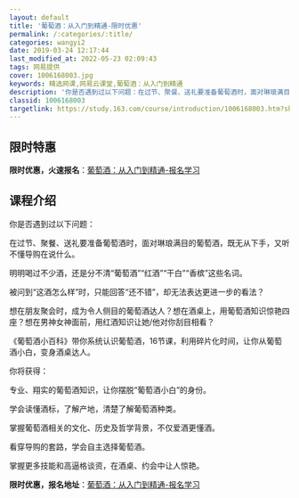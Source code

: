 ```yaml
---
layout: default
title: '葡萄酒：从入门到精通-限时优惠'
permalink: /:categories/:title/
categories: wangyi2
date: 2019-03-24 12:17:44
last_modified_at: 2022-05-23 02:09:43
tags: 网易提供
cover: 1006168003.jpg
keywords: 精选网课,网易云课堂,葡萄酒：从入门到精通
description: '你是否遇到过以下问题：在过节、聚餐、送礼要准备葡萄酒时，面对琳琅满目的葡萄酒，既无从下手，又听不懂导购在说什么。明明喝过'
classid: 1006168003
targetlink: https://study.163.com/course/introduction/1006168003.htm?share=1&shareId=1025206652&utm_campaign=share&utm_medium=iphoneShare&utm_source=&utm_u=1025206652
---
```


## 限时特惠

**限时优惠，火速报名**：[葡萄酒：从入门到精通-报名学习](https://study.163.com/course/introduction/1006168003.htm?share=1&shareId=1025206652&utm_campaign=share&utm_medium=iphoneShare&utm_source=&utm_u=1025206652)

## 课程介绍

你是否遇到过以下问题：

在过节、聚餐、送礼要准备葡萄酒时，面对琳琅满目的葡萄酒，既无从下手，又听不懂导购在说什么。

明明喝过不少酒，还是分不清“葡萄酒”“红酒”“干白”“香槟”这些名词。

被问到“这酒怎么样”时，只能回答“还不错”，却无法表达更进一步的看法？



想在朋友聚会时，成为令人侧目的葡萄酒达人？想在酒桌上，用葡萄酒知识惊艳四座？想在男神女神面前，用红酒知识让她/他对你刮目相看？



《葡萄酒小百科》带你系统认识葡萄酒，16节课，利用碎片化时间，让你从葡萄酒小白，变身酒桌达人。



你将获得：

专业、翔实的葡萄酒知识，让你摆脱“葡萄酒小白”的身份。

学会读懂酒标，了解产地，清楚了解葡萄酒种类。

掌握葡萄酒相关的文化、历史及哲学背景，不仅爱酒更懂酒。

看穿导购的套路，学会自主选择葡萄酒。

掌握更多技能和高逼格谈资，在酒桌、约会中让人惊艳。

**限时优惠，报名地址**：[葡萄酒：从入门到精通-报名学习](https://study.163.com/course/introduction/1006168003.htm?share=1&shareId=1025206652&utm_campaign=share&utm_medium=iphoneShare&utm_source=&utm_u=1025206652)

